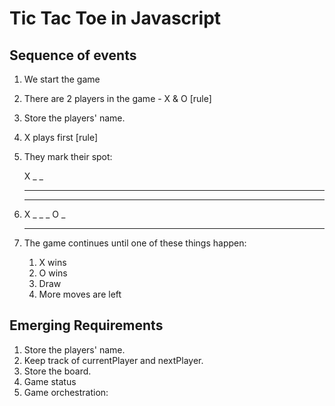 # Tic Tac Toe in Javascript

## Sequence of events

1. We start the game 
2. There are 2 players in the game - X & O [rule]
3. Store the players' name.
4. X plays first [rule]
5. They mark their spot:
    
    X _ _
    _ _ _
    _ _ _

6.  X _ _
    _ O _
    _ _ _

7. The game continues until one of these things happen:
    1. X wins
    2. O wins
    3. Draw
    4. More moves are left


## Emerging Requirements

1. Store the players' name.
2. Keep track of currentPlayer and nextPlayer.
3. Store the board.
4. Game status
5. Game orchestration: